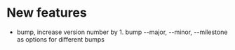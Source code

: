 # New features

* bump, increase version number by 1. bump --major, --minor, --milestone as options for different bumps
